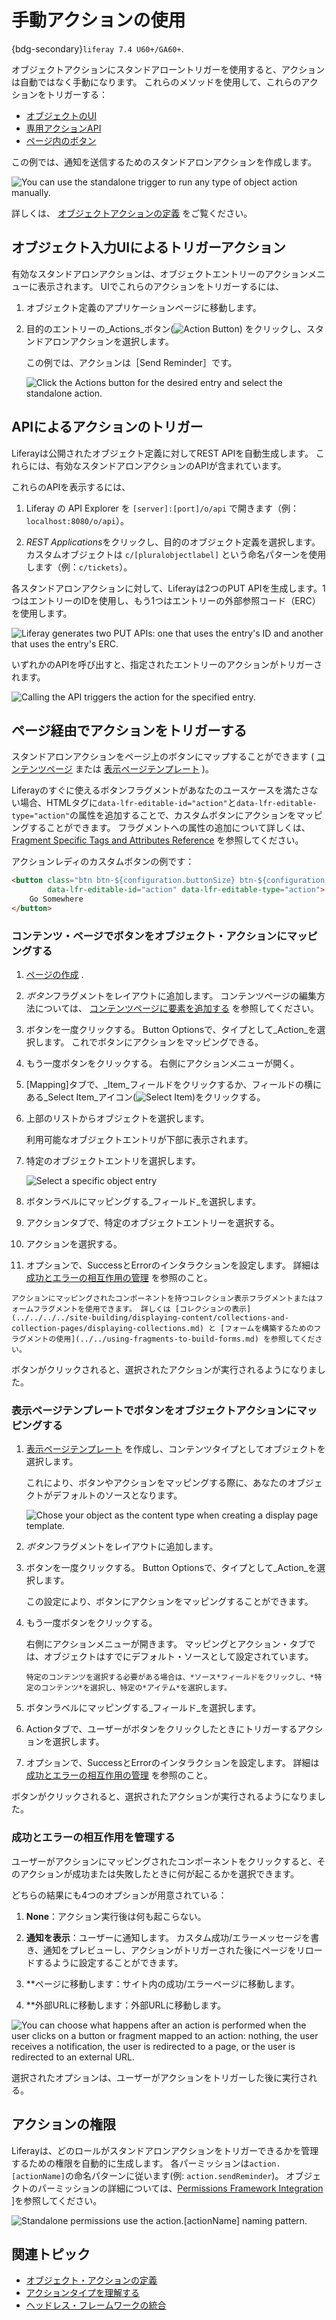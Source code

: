 # 手動アクションの使用

{bdg-secondary}`liferay 7.4 U60+/GA60+`.

オブジェクトアクションにスタンドアローントリガーを使用すると、アクションは自動ではなく手動になります。 これらのメソッドを使用して、これらのアクションをトリガーする：

* [オブジェクトのUI](#trigger-actions-via-the-object-entry-ui) 
* [専用アクションAPI](#trigger-actions-via-apis) 
* [ページ内のボタン](#trigger-actions-via-pages) 

この例では、通知を送信するためのスタンドアロンアクションを作成します。

![You can use the standalone trigger to run any type of object action manually.](./using-manual-actions/images/01.png)

詳しくは、 [オブジェクトアクションの定義](./defining-object-actions.md) をご覧ください。

## オブジェクト入力UIによるトリガーアクション

有効なスタンドアロンアクションは、オブジェクトエントリーのアクションメニューに表示されます。 UIでこれらのアクションをトリガーするには、

1. オブジェクト定義のアプリケーションページに移動します。

1. 目的のエントリーの_Actions_ボタン(![Action Button](../../../../images/icon-actions.png)) をクリックし、スタンドアロンアクションを選択します。

   この例では、アクションは［Send Reminder］です。

   ![Click the Actions button for the desired entry and select the standalone action.](./using-manual-actions/images/02.png)

## APIによるアクションのトリガー

Liferayは公開されたオブジェクト定義に対してREST APIを自動生成します。 これらには、有効なスタンドアロンアクションのAPIが含まれています。

これらのAPIを表示するには、

1. Liferay の API Explorer を `[server]:[port]/o/api` で開きます（例：`localhost:8080/o/api`）。

1. *REST Applications*をクリックし、目的のオブジェクト定義を選択します。 カスタムオブジェクトは `c/[pluralobjectlabel]` という命名パターンを使用します（例：`c/tickets`）。

各スタンドアロンアクションに対して、Liferayは2つのPUT APIを生成します。1つはエントリーのIDを使用し、もう1つはエントリーの外部参照コード（ERC）を使用します。

![Liferay generates two PUT APIs: one that uses the entry's ID and another that uses the entry's ERC.](./using-manual-actions/images/03.png)

いずれかのAPIを呼び出すと、指定されたエントリーのアクションがトリガーされます。

![Calling the API triggers the action for the specified entry.](./using-manual-actions/images/04.png)

## ページ経由でアクションをトリガーする

スタンドアロンアクションをページ上のボタンにマップすることができます ( [コンテンツページ](#mapping-buttons-to-object-actions-in-content-pages) または [表示ページテンプレート](#mapping-buttons-to-object-actions-in-display-page-templates) )。

Liferayのすぐに使えるボタンフラグメントがあなたのユースケースを満たさない場合、HTMLタグに`data-lfr-editable-id="action"`と`data-lfr-editable-type="action"`の属性を追加することで、カスタムボタンにアクションをマッピングすることができます。 フラグメントへの属性の追加について詳しくは、 [Fragment Specific Tags and Attributes Reference](../../../../site-building/developer-guide/reference/fragments/fragment-specific-tags-reference.md) を参照してください。

アクションレディのカスタムボタンの例です：

```html
<button class="btn btn-${configuration.buttonSize} btn-${configuration.buttonType}" 
        data-lfr-editable-id="action" data-lfr-editable-type="action">
    Go Somewhere
</button>
```

### コンテンツ・ページでボタンをオブジェクト・アクションにマッピングする

1. [ページの作成](../../../../site-building/creating-pages.md) .

1. *ボタン*フラグメントをレイアウトに追加します。 コンテンツページの編集方法については、 [コンテンツページに要素を追加する](../../../../site-building/creating-pages/using-content-pages/adding-elements-to-content-pages.md) を参照してください。

1. ボタンを一度クリックする。 Button Optionsで、タイプとして_Action_を選択します。 これでボタンにアクションをマッピングできる。

1. もう一度ボタンをクリックする。 右側にアクションメニューが開く。

1. [Mapping]タブで、_Item_フィールドをクリックするか、フィールドの横にある_Select Item_アイコン(![Select Item](../../../../images/icon-add-app.png))をクリックする。

1. 上部のリストからオブジェクトを選択します。

   利用可能なオブジェクトエントリが下部に表示されます。

1. 特定のオブジェクトエントリを選択します。

   ![Select a specific object entry](./using-manual-actions/images/05.png)

1. ボタンラベルにマッピングする_フィールド_を選択します。

1. アクションタブで、特定のオブジェクトエントリーを選択する。

1. アクションを選択する。

1. オプションで、SuccessとErrorのインタラクションを設定します。 詳細は [成功とエラーの相互作用の管理](#managing-success-and-error-interactions) を参照のこと。

```{tip}
アクションにマッピングされたコンポーネントを持つコレクション表示フラグメントまたはフォームフラグメントを使用できます。 詳しくは [コレクションの表示](../../../../site-building/displaying-content/collections-and-collection-pages/displaying-collections.md) と [フォームを構築するためのフラグメントの使用](../../using-fragments-to-build-forms.md) を参照してください。
```

ボタンがクリックされると、選択されたアクションが実行されるようになりました。

### 表示ページテンプレートでボタンをオブジェクトアクションにマッピングする

1. [表示ページテンプレート](../../../../site-building/displaying-content/using-display-page-templates/creating-and-managing-display-page-templates.md) を作成し、コンテンツタイプとしてオブジェクトを選択します。

   これにより、ボタンやアクションをマッピングする際に、あなたのオブジェクトがデフォルトのソースとなります。

   ![Chose your object as the content type when creating a display page template.](./using-manual-actions/images/06.png)

1. *ボタン*フラグメントをレイアウトに追加します。

1. ボタンを一度クリックする。 Button Optionsで、タイプとして_Action_を選択します。

   この設定により、ボタンにアクションをマッピングすることができます。

1. もう一度ボタンをクリックする。

   右側にアクションメニューが開きます。 マッピングとアクション・タブでは、オブジェクトはすでにデフォルト・ソースとして設定されています。

   ```{note}
   特定のコンテンツを選択する必要がある場合は、*ソース*フィールドをクリックし、*特定のコンテンツ*を選択し、特定の*アイテム*を選択します。
   ```

1. ボタンラベルにマッピングする_フィールド_を選択します。

1. Actionタブで、ユーザーがボタンをクリックしたときにトリガーするアクションを選択します。

1. オプションで、SuccessとErrorのインタラクションを設定します。 詳細は [成功とエラーの相互作用の管理](#managing-success-and-error-interactions) を参照のこと。

ボタンがクリックされると、選択されたアクションが実行されるようになりました。

### 成功とエラーの相互作用を管理する

ユーザーがアクションにマッピングされたコンポーネントをクリックすると、そのアクションが成功または失敗したときに何が起こるかを選択できます。

どちらの結果にも4つのオプションが用意されている：

1. **None**：アクション実行後は何も起こらない。

1. **通知を表示**：ユーザーに通知します。 カスタム成功/エラーメッセージを書き、通知をプレビューし、アクションがトリガーされた後にページをリロードするように設定することができます。

1. **ページに移動します：サイト内の成功/エラーページに移動します。

1. **外部URLに移動します：外部URLに移動します。

![You can choose what happens after an action is performed when the user clicks on a button or fragment mapped to an action: nothing, the user receives a notification, the user is redirected to a page, or the user is redirected to an external URL.](./using-manual-actions/images/07.png)

選択されたオプションは、ユーザーがアクションをトリガーした後に実行される。

## アクションの権限

Liferayは、どのロールがスタンドアロンアクションをトリガーできるかを管理するための権限を自動的に生成します。 各パーミッションは`action.[actionName]`の命名パターンに従います(例: `action.sendReminder`)。 オブジェクトのパーミッションの詳細については、[Permissions Framework Integration](../../understanding-object-integrations/permissions-framework-integration.md) ]を参照してください。

![Standalone permissions use the action.[actionName] naming pattern.](./using-manual-actions/images/08.png)

## 関連トピック

* [オブジェクト・アクションの定義](./defining-object-actions.md) 
* [アクションタイプを理解する](./understanding-action-types.md) 
* [ヘッドレス・フレームワークの統合](../../understanding-object-integrations/using-custom-object-apis.md) 
